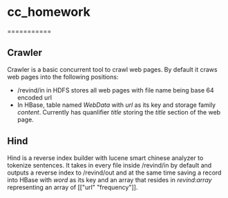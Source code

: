 # cc_homework
===========

## Crawler
  Crawler is a basic concurrent tool to crawl web pages.
  By default it craws web pages into the following positions:
  - /revind/in in HDFS stores all web pages with file name being base
    64 encoded url
  - In HBase, table named *WebData* with *url* as its key and
    storage family *content*. Currently has quanlifier *title* storing
    the *title* section of the web page.

## Hind
  Hind is a reverse index builder with lucene smart chinese analyzer
  to tokenize sentences. It takes in every file inside /revind/in by
  default and outputs a reverse index to /revind/out and at the same
  time saving a record into HBase with *word* as its key and an array
  that resides in *revind:array* representing an array of
  \[\["url" "frequency"\]\].
